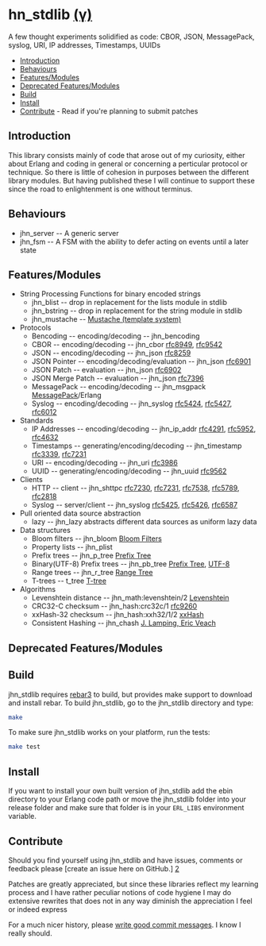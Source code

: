 hn_stdlib [(γ)][5]
==========

A few thought experiments solidified as code: CBOR, JSON, MessagePack, syslog,
URI, IP addresses, Timestamps, UUIDs

  * [Introduction](#introduction)
  * [Behaviours](#behaviours)
  * [Features/Modules](#features)
  * [Deprecated Features/Modules](#deprecated)
  * [Build](#build)
  * [Install](#install)
  * [Contribute](#contribute) - Read if you're planning to submit patches

<a name='introduction'/>

Introduction
------------

This library consists mainly of code that arose out of my curiosity, either
about Erlang and coding in general or concerning a perticular protocol or
technique. So there is little of cohesion in purposes between the different
library modules. But having published these I will continue to support these
since the road to enlightenment is one without terminus.

Behaviours
--------

  * jhn_server -- A generic server
  * jhn_fsm -- A FSM with the ability to defer acting on events until
    a later state

<a name='features'/>

Features/Modules
--------

  * String Processing Functions for binary encoded strings
    * jhn_blist -- drop in replacement for the lists module in stdlib
    * jhn_bstring -- drop in replacement for the string module in stdlib
    * jhn_mustache -- [Mustache (template system)][37]
  * Protocols
    * Bencoding -- encoding/decoding -- jhn_bencoding
    * CBOR -- encoding/decoding -- jhn_cbor [rfc8949][43], [rfc9542][44]
    * JSON  -- encoding/decoding -- jhn_json [rfc8259][30]
    * JSON Pointer -- encoding/decoding/evaluation -- jhn_json [rfc6901][8]
    * JSON Patch -- evaluation -- jhn_json [rfc6902][31]
    * JSON Merge Patch  -- evaluation -- jhn_json [rfc7396][32]
    * MessagePack -- encoding/decoding -- jhn_msgpack [MessagePack][12]/Erlang
    * Syslog -- encoding/decoding  -- jhn_syslog [rfc5424][13], [rfc5427][14], [rfc6012][29]
  * Standards
    * IP Addresses -- encoding/decoding -- jhn_ip_addr [rfc4291][16], [rfc5952][17], [rfc4632][18]
    * Timestamps -- generating/encoding/decoding -- jhn_timestamp [rfc3339][19], [rfc7231][21]
    * URI -- encoding/decoding -- jhn_uri [rfc3986][15]
    * UUID -- generating/encoding/decoding -- jhn_uuid [rfc9562][42]
  * Clients
    * HTTP -- client -- jhn_shttpc [rfc7230][20], [rfc7231][21], [rfc7538][22], [rfc5789][23], [rfc2818][24]
    * Syslog -- server/client -- jhn_syslog [rfc5425][25], [rfc5426][26], [rfc6587][27]
  * Pull oriented data source abstraction
    * lazy -- jhn_lazy abstracts different data sources as uniform lazy data
  * Data structures
    * Bloom filters -- jhn_bloom [Bloom Filters][36]
    * Property lists -- jhn_plist
    * Prefix trees -- jhn_p_tree [Prefix Tree][38]
    * Binary(UTF-8) Prefix trees -- jhn_pb_tree [Prefix Tree][38], [UTF-8][39]
    * Range trees -- jhn_r_tree [Range Tree][40]
    * T-trees -- t_tree [T-tree][41]
  * Algorithms
    * Levenshtein distance -- jhn_math:levenshtein/2 [Levenshtein][35]
    * CRC32-C checksum -- jhn_hash:crc32c/1 [rfc9260][33]
    * xxHash-32 checksum -- jhn_hash:xxh32/1/2 [xxHash][34]
    * Consistent Hashing -- jhn_chash [J. Lamping, Eric Veach][28]

<a name='deprecated'/>

Deprecated Features/Modules
--------

<a name='build'/>

Build
-----

jhn_stdlib requires [rebar3][1] to build, but provides make support to download
and install rebar. To build jhn_stdlib, go to the jhn_stdlib directory and type:

```sh
make
```

To make sure jhn_stdlib works on your platform, run the tests:

```sh
make test
```

<a name='install'/>

Install
-------

If you want to install your own built version of jhn_stdlib add the ebin
directory to your Erlang code path or move the jhn_stdlib folder into your
release folder and make sure that folder is in your `ERL_LIBS`
environment variable.


<a name='contribute'/>

Contribute
----------

Should you find yourself using jhn_stdlib and have issues, comments or
feedback please [create an issue here on GitHub.] [2]

Patches are greatly appreciated, but since these libraries reflect my
learning process and I have rather peculiar notions of code hygiene
I may do extensive rewrites that does not in any way diminish the
appreciation I feel or indeed express

For a much nicer history, please [write good commit messages][4].
I know I really should.

  [1]: https://github.com/erlang/rebar3 "Rebar3 - A build tool for Erlang"
  [2]: http://github.com/JanHenryNystrom/jhn_stdlib/issues "jhn_stdlib issues"
  [4]: http://github.com/erlang/otp/wiki/Writing-good-commit-messages "Erlang/OTP commit messages"
  [5]: http://en.wikipedia.org/wiki/Software_release_life_cycle "Software release life cycle"
  [6]: http://www.ietf.org/rfc/rfc4627.txt "The application/json Media Type for JavaScript Object Notation (JSON)"
  [7]: http://www.ietf.org/rfc/rfc7159.txt "The JavaScript Object Notation (JSON) Data Interchange Format"
  [8]: http://www.ietf.org/rfc/rfc6901.txt "JavaScript Object Notation (JSON) Pointer"
  [10]: http://tools.ietf.org/id/draft-zyp-json-schema-04.txt "JSON Schema: core definitions and terminology"
  [11]: http://tools.ietf.org/id/draft-fge-json-schema-validation-00.txt "JSON Schema: interactive and non interactive validation"
  [12]: http://msgpack.org/ "An efficient binary serialization format"
  [13]: http://www.ietf.org/rfc/rfc5424.txt "The Syslog Protocol"
  [14]: http://www.ietf.org/rfc/rfc5427.txt "Textual Conventions for Syslog Management"
  [15]: http://www.ietf.org/rfc/rfc3986.txt "Uniform Resource Identifier (URI): Generic Syntax"
  [16]: http://www.ietf.org/rfc/rfc4291.txt "IP Version 6 Addressing Architecture"
  [17]: http://www.ietf.org/rfc/rfc5952.txt "A Recommendation for IPv6 Address Text Representation"
  [18]: http://www.ietf.org/rfc/rfc4632.txt "Classless Inter-domain Routing (CIDR): The Internet Address Assignment and Aggregation Plan"
  [19]: http://www.ietf.org/rfc/rfc3339.txt "Date and Time on the Internet: Timestamps"
  [20]: http://www.ietf.org/rfc/rfc7230.txt "Hypertext Transfer Protocol (HTTP/1.1): Message Syntax and Routing"
  [21]: http://www.ietf.org/rfc/rfc7231.txt "Hypertext Transfer Protocol (HTTP/1.1): Semantics and Content"
  [22]: http://www.ietf.org/rfc/rfc7538.txt "The Hypertext Transfer Protocol Status Code 308 (Permanent Redirect)"
  [23]: http://www.ietf.org/rfc/rfc5789.txt "PATCH Method for HTTP"
  [24]: http://www.ietf.org/rfc/rfc2818.txt "HTTP Over TLS (rfc2818)"
  [25]: http://www.ietf.org/rfc/rfc5425.txt "Transport Layer Security (TLS) Transport Mapping for Syslog"
  [26]: http://www.ietf.org/rfc/rfc5426.txt "Transmission of Syslog Messages over UDP"
  [27]: http://www.ietf.org/rfc/rfc6587.txt "Transmission of Syslog Messages over TCP"
  [28]: https://arxiv.org/ftp/arxiv/papers/1406/1406.2294.pdf "A Fast, Minimal Memory, Consistent Hash Algorithm, John Lamping, Eric Veach"
  [29]: http://www.ietf.org/rfc/rfc6012.txt "Datagram Transport Layer Security (DTLS) Transport Mapping for Syslog"
  [30]: http://www.ietf.org/rfc/rfc8259.txt "The JavaScript Object Notation (JSON) Data Interchange Format"
  [31]: http://www.ietf.org/rfc/rfc6902.txt "JavaScript Object Notation (JSON) Patch"
  [32]: http://www.ietf.org/rfc/rfc7396.txt "JSON Merge Patch"
  [33]: http://www.ietf.org/rfc/rfc9260.txt "[Castagnoli93] G. Castagnoli, S. Braeuer and M. Herrman \"Optimization of Cyclic Redundancy-Check Codes with 24 and 32 Parity Bits\", IEEE Transact. on Communications, Vol. 41, No. 6, June 1993."
  [34]: http://github.com/Cyan4973/xxHash "xxHash - Extremely fast hash algorithm"
  [35]: https://en.wikipedia.org/wiki/Levenshtein_distance "Levenshtein distance"
  [36]: https://en.wikipedia.org/wiki/Bloom_filter "Bloom filter"
  [37]: https://en.wikipedia.org/wiki/Mustache_(template_system) "Mustache (template system)"
  [38]: https://en.wikipedia.org/wiki/Trie "Trie"
  [39]: https://en.wikipedia.org/wiki/UTF-8 "UTF-8"
  [40]: https://en.wikipedia.org/wiki/Range_tree "Range tree"
  [41]: https://en.wikipedia.org/wiki/T-tree "T-tree"
  [42]: http://www.ietf.org/rfc/rfc9562.txt "Universally Unique IDentifiers (UUIDs)"
  [43]: http://www.ietf.org/rfc/rfc8949.txt "Concise Binary Object Representation (CBOR)"
  [44]: http://www.ietf.org/rfc/rfc9542.txt "IANA Considerations and IETF Protocol and Documentation Usage for IEEE 802 Parameters"